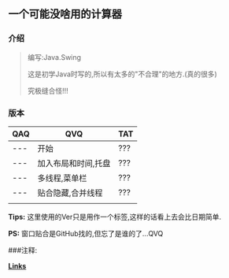 ## 一个可能没啥用的计算器

### 介绍

> 编写:Java.Swing
> 
> 这是初学Java时写的,所以有太多的"不合理"的地方.(真的很多)
>
> 究极缝合怪!!!

### 版本

| QAQ  | QVQ                                            | TAT |
| ---- | ----------------------------------------------- | ---- |
| ---  | 开始                                        | ???  |
| ---  | 加入布局和时间,托盘                         | ???  |
| ---  | 多线程,菜单栏                                  | ???  |
| ---  | 贴合隐藏,合并线程                             | ???  |
|      |                                                 |      |

**Tips:** 这里使用的Ver只是用作一个标签,这样的话看上去会比日期简单.

**PS:** 窗口贴合是GitHub找的,但忘了是谁的了...QVQ

###注释:

**[Links](注释.md)**



